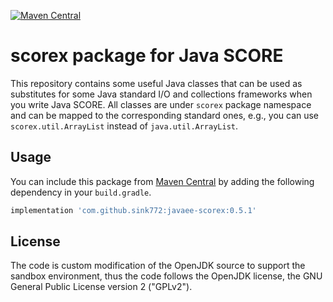 [![Maven Central](https://maven-badges.herokuapp.com/maven-central/com.github.sink772/javaee-scorex/badge.svg)](https://search.maven.org/search?q=g:com.github.sink772%20a:javaee-scorex)

# scorex package for Java SCORE

This repository contains some useful Java classes that can be used as substitutes for some Java standard I/O and collections frameworks when you write Java SCORE.
All classes are under `scorex` package namespace and can be mapped to the corresponding standard ones, e.g., you can use `scorex.util.ArrayList` instead of `java.util.ArrayList`.

## Usage

You can include this package from [Maven Central](https://search.maven.org/search?q=g:com.github.sink772%20a:javaee-scorex)
by adding the following dependency in your `build.gradle`.

```groovy
implementation 'com.github.sink772:javaee-scorex:0.5.1'
```

## License

The code is custom modification of the OpenJDK source to support the sandbox environment,
thus the code follows the OpenJDK license, the GNU General Public License version 2 ("GPLv2").
